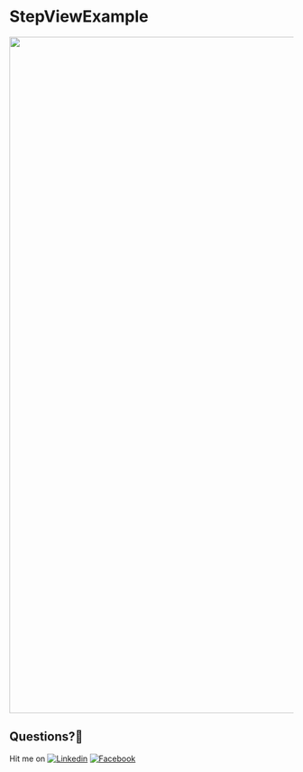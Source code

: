 # StepViewExample

<img src="https://user-images.githubusercontent.com/7110339/48539025-0bdd7980-e8c7-11e8-882b-1e039f197161.jpg" width="600" height="1200"> 

## Questions?🤔
Hit me on [![Linkedin](https://img.shields.io/badge/Linkedin-Emre%20Karataş-blue.svg)](https://www.linkedin.com/in/emre-karata%C5%9F-062b26a9/)  [![Facebook](https://img.shields.io/badge/Facebook-Emre%20Karataş-blue.svg)](https://www.facebook.com/emre.karatas.311)

